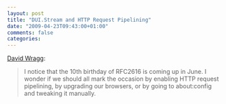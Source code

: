 ```yaml
---
layout: post
title: "DUI.Stream and HTTP Request Pipelining"
date: "2009-04-23T09:43:00+01:00"
comments: false
categories: 
---
```


<p><a href="http://david.wragg.org/blog/2009/04/duistream-and-http-request-pipelining.html">David Wragg</a>:</p>

<blockquote>
<p>I notice that the 10th birthday of RFC2616 is coming up in June. I wonder if we should all mark the occasion by enabling HTTP request pipelining, by upgrading our browsers, or by going to about:config and tweaking it manually.</p>
</blockquote>


